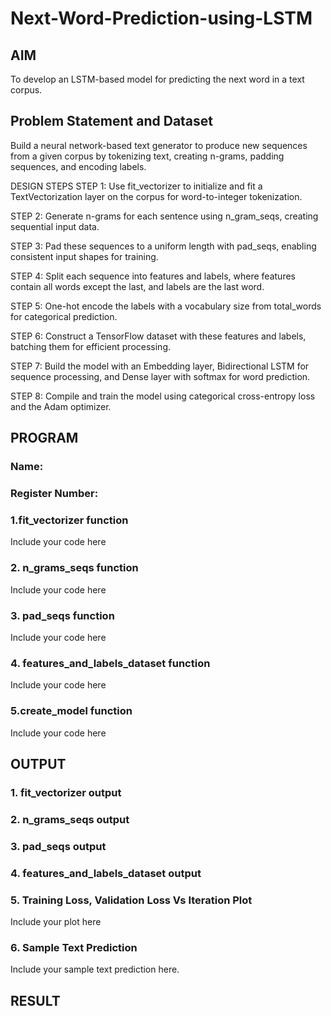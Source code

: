 # Next-Word-Prediction-using-LSTM

## AIM

To develop an LSTM-based model for predicting the next word in a text corpus.

## Problem Statement and Dataset
Build a neural network-based text generator to produce new sequences from a given corpus by tokenizing text, creating n-grams, padding sequences, and encoding labels.

DESIGN STEPS
STEP 1:
Use fit_vectorizer to initialize and fit a TextVectorization layer on the corpus for word-to-integer tokenization.

STEP 2:
Generate n-grams for each sentence using n_gram_seqs, creating sequential input data.

STEP 3:
Pad these sequences to a uniform length with pad_seqs, enabling consistent input shapes for training.

STEP 4:
Split each sequence into features and labels, where features contain all words except the last, and labels are the last word.

STEP 5:
One-hot encode the labels with a vocabulary size from total_words for categorical prediction.

STEP 6:
Construct a TensorFlow dataset with these features and labels, batching them for efficient processing.

STEP 7:
Build the model with an Embedding layer, Bidirectional LSTM for sequence processing, and Dense layer with softmax for word prediction.

STEP 8:
Compile and train the model using categorical cross-entropy loss and the Adam optimizer.
## PROGRAM
### Name:
### Register Number:

### 1.fit_vectorizer function
Include your code here

### 2. n_grams_seqs function
Include your code here

### 3. pad_seqs function
Include your code here

### 4. features_and_labels_dataset function
Include your code here

### 5.create_model function
Include your code here

## OUTPUT
### 1. fit_vectorizer output


### 2. n_grams_seqs output


### 3. pad_seqs output


### 4. features_and_labels_dataset output


### 5. Training Loss, Validation Loss Vs Iteration Plot

Include your plot here

### 6. Sample Text Prediction
Include your sample text prediction here.

## RESULT
